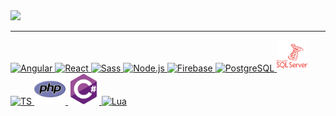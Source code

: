 <div>
	<a href="https://github.com/brunop6">
    <img width="50%"src="https://github-readme-stats.vercel.app/api/top-langs/?username=brunop6&layout=compact&langs_count=8&hide=hack&theme=radical"/>
</div>
<hr>
<div>
	<img width="50" src="https://cdn.jsdelivr.net/gh/devicons/devicon@latest/icons/angular/angular-original.svg" alt="Angular">
    <img width="50" src="https://cdn.jsdelivr.net/gh/devicons/devicon@latest/icons/react/react-original.svg" alt="React">
    <img width="50" src="https://cdn.jsdelivr.net/gh/devicons/devicon@latest/icons/sass/sass-original.svg" alt="Sass">
    <img width="50" src="https://cdn.jsdelivr.net/gh/devicons/devicon@latest/icons/nodejs/nodejs-original-wordmark.svg" alt="Node.js">
	<img width="50" src="https://cdn.jsdelivr.net/gh/devicons/devicon@latest/icons/firebase/firebase-original.svg" alt="Firebase">      
	<img width="50" src="https://cdn.jsdelivr.net/gh/devicons/devicon@latest/icons/postgresql/postgresql-original.svg" alt="PostgreSQL">
	<img width="50" src="https://github.com/devicons/devicon/blob/master/icons/microsoftsqlserver/microsoftsqlserver-plain-wordmark.svg" alt="SQL">
    <img width="50" src="https://cdn.jsdelivr.net/gh/devicons/devicon@latest/icons/typescript/typescript-original.svg" alt="TS">
	<img width="50" src="https://github.com/devicons/devicon/blob/master/icons/php/php-original.svg" alt="PHP">
	<img width="50" src="https://github.com/devicons/devicon/blob/master/icons/csharp/csharp-original.svg" alt="Csharp">
    <img width="50" src="https://cdn.jsdelivr.net/gh/devicons/devicon@latest/icons/lua/lua-original.svg" alt="Lua">
</div>
